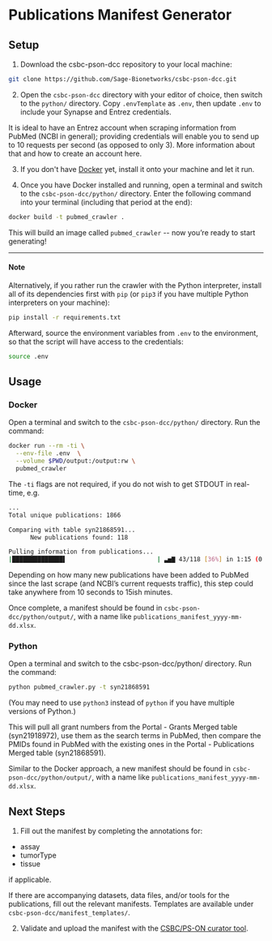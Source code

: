 # Publications Manifest Generator

## Setup
1. Download the csbc-pson-dcc repository to your local machine:

```bash
git clone https://github.com/Sage-Bionetworks/csbc-pson-dcc.git
```

2. Open the `csbc-pson-dcc` directory with your editor of choice, then switch to the `python/` directory.  Copy `.envTemplate` as `.env`, then update `.env` to include your Synapse and Entrez credentials.

It is ideal to have an Entrez account when scraping information from PubMed (NCBI in general); providing credentials will enable you to send up to 10 requests per second (as opposed to only 3).  More information about that and how to create an account here.


3. If you don't have [Docker](https://www.docker.com/get-started) yet, install it onto your machine and let it run.


4. Once you have Docker installed and running, open a terminal and switch to the `csbc-pson-dcc/python/` directory.  Enter the following command into your terminal (including that period at the end):

```bash
docker build -t pubmed_crawler .
```

This will build an image called `pubmed_crawler` -- now you’re ready to start generating!

---

#### Note
Alternatively, if you rather run the crawler with the Python interpreter, install all of its dependencies first with `pip` (or `pip3` if you have multiple Python interpreters on your machine):

```bash
pip install -r requirements.txt
```

Afterward, source the environment variables from `.env` to the environment, so that the script will have access to the credentials:

```bash
source .env
```

## Usage

### Docker
Open a terminal and switch to the `csbc-pson-dcc/python/` directory.  Run the command:

```bash
docker run --rm -ti \
  --env-file .env  \
  --volume $PWD/output:/output:rw \
  pubmed_crawler
```

The `-ti` flags are not required, if you do not wish to get STDOUT in real-time, e.g.

```bash
...
Total unique publications: 1866

Comparing with table syn21868591...
      New publications found: 118

Pulling information from publications...
|██████████████▌                         | ▃▅▇ 43/118 [36%] in 1:15 (0.6/s, eta: 2:11)
```

Depending on how many new publications have been added to PubMed since the last scrape (and NCBI’s current requests traffic), this step could take anywhere from 10 seconds to 15ish minutes.

Once complete, a manifest should be found in `csbc-pson-dcc/python/output/`, with a name like `publications_manifest_yyyy-mm-dd.xlsx`. 

### Python
Open a terminal and switch to the csbc-pson-dcc/python/ directory.  Run the command:

```bash
python pubmed_crawler.py -t syn21868591
```

(You may need to use `python3` instead of `python` if you have multiple versions of Python.)

This will pull all grant numbers from the Portal - Grants Merged table (syn21918972), use them as the search terms in PubMed, then compare the PMIDs found in PubMed with the existing ones in the Portal - Publications Merged table (syn21868591).

Similar to the Docker approach, a new manifest should be found in `csbc-pson-dcc/python/output/`, with a name like `publications_manifest_yyyy-mm-dd.xlsx`. 

## Next Steps
1. Fill out the manifest by completing the annotations for:

* assay
* tumorType
* tissue

if applicable.

If there are accompanying datasets, data files, and/or tools for the publications, fill out the relevant manifests.  Templates are available under `csbc-pson-dcc/manifest_templates/`.

2. Validate and upload the manifest with the [CSBC/PS-ON curator tool](https://shinypro.synapse.org/users/vchung/csbc-pson-manifest/).
